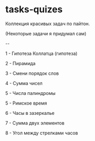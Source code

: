 # tasks-quizes
Коллекция красивых задач по пайтон.

(Некоторые задачи я придумал сам)

--


1 - Гипотеза Коллатца (гипотеза)

2 - Пирамида

3 - Смени порядок слов

4 - Сумма чисел

5 - Числа палиндромы

5 - Римское время

6 - Часы в зазеркалье

7 - Сумма двух элементов

8 - Угол между стрелками часов

